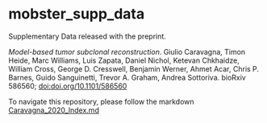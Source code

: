 # mobster_supp_data

Supplementary Data released with the preprint.

_Model-based tumor subclonal reconstruction_. Giulio Caravagna, Timon Heide, Marc Williams, Luis Zapata, Daniel Nichol, Ketevan Chkhaidze, William Cross, George D. Cresswell, Benjamin Werner, Ahmet Acar, Chris P. Barnes, Guido Sanguinetti, Trevor A. Graham, Andrea Sottoriva. bioRxiv 586560; [doi:doi.org/10.1101/586560](https://doi.org/10.1101/586560)

To navigate this repository, please follow the markdown [Caravagna_2020_Index.md](https://github.com/caravagn/mobster_supp_data/blob/master/Caravagna_2020_Index.md)
